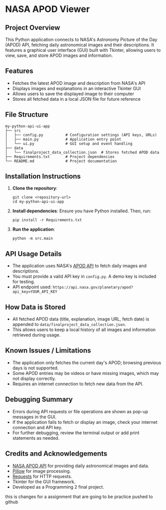 # NASA APOD Viewer

## Project Overview
This Python application connects to NASA's Astronomy Picture of the Day (APOD) API, fetching daily astronomical images and their descriptions. It features a graphical user interface (GUI) built with Tkinter, allowing users to view, save, and store APOD images and information.

## Features
- Fetches the latest APOD image and description from NASA's API
- Displays images and explanations in an interactive Tkinter GUI
- Allows users to save the displayed image to their computer
- Stores all fetched data in a local JSON file for future reference

## File Structure
```
my-python-api-ui-app
├── src
│   ├── config.py          # Configuration settings (API keys, URLs)
│   ├── main.py            # Application entry point
│   └── ui.py              # GUI setup and event handling
├── data
│   └── finalproject_data_collection.json  # Stores fetched APOD data
├── Requirements.txt       # Project dependencies
└── README.md              # Project documentation
```

## Installation Instructions
1. **Clone the repository**:
   ```
   git clone <repository-url>
   cd my-python-api-ui-app
   ```

2. **Install dependencies**:
   Ensure you have Python installed. Then, run:
   ```
   pip install -r Requirements.txt
   ```

3. **Run the application**:
   ```
   python -m src.main
   ```

## API Usage Details
- The application uses NASA's [APOD API](https://api.nasa.gov/) to fetch daily images and descriptions.
- You must provide a valid API key in `config.py`. A demo key is included for testing.
- API endpoint used: `https://api.nasa.gov/planetary/apod?api_key=YOUR_API_KEY`

## How Data is Stored
- All fetched APOD data (title, explanation, image URL, fetch date) is appended to `data/finalproject_data_collection.json`.
- This allows users to keep a local history of all images and information retrieved during usage.

## Known Issues / Limitations
- The application only fetches the current day's APOD; browsing previous days is not supported.
- Some APOD entries may be videos or have missing images, which may not display correctly.
- Requires an internet connection to fetch new data from the API.

## Debugging Summary
- Errors during API requests or file operations are shown as pop-up messages in the GUI.
- If the application fails to fetch or display an image, check your internet connection and API key.
- For further debugging, review the terminal output or add print statements as needed.

## Credits and Acknowledgements
- [NASA APOD API](https://api.nasa.gov/) for providing daily astronomical images and data.
- [Pillow](https://python-pillow.org/) for image processing.
- [Requests](https://docs.python-requests.org/) for HTTP requests.
- Tkinter for the GUI framework.
- Developed as a Programming 2 final project. 

this is changes for a assignment that are going to be practice pushed to github